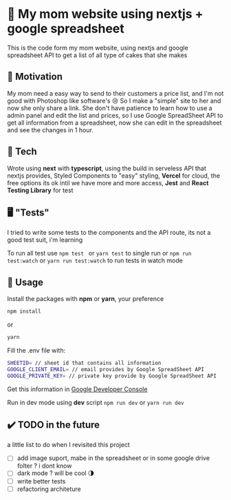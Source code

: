 # 🎂 My mom website using nextjs + google spreadsheet 
This is the code form my mom website, using nextjs and google spreadsheet API to get a list of all type of cakes that she makes

## 💪 Motivation 
My mom need a easy way to send to their customers a price list, and I'm not good with Photoshop like software's 😢
So I make a "simple" site to her and now she only share a link. She don't have patience to learn how to use a admin panel and edit the list and prices, so I use Google SpreadSheet API to get all information from a spreadsheet, now she can edit in the spreadsheet and see the changes in 1 hour.

## 🧰 Tech 

Wrote using **next** with **typescript**, using the build in serveless API that nextjs provides, Styled Components to "easy" styling, 
**Vercel** for cloud, the free options its ok intil we have more and more access, **Jest** and **React Testing Library** for test

## 🖥️ "Tests"
I tried to write some tests to the components and the API route, its not a good test suit, i'm learning 

To run all test use ```npm test ``` or ```yarn test``` to single run or ```npm run test:watch``` or ```yarn run test:watch``` to run tests in watch mode 

## 🔨 Usage

Install the packages with **npm** or **yarn**, your preference 
```bash
npm install
```
or 
```bash 
yarn
```

Fill the .env file with:
```bash
SHEETID= // sheet id that contains all information
GOOGLE_CLIENT_EMAIL= // email provides by Google SpreadSheet API 
GOOGLE_PRIVATE_KEY= // private key provide by Google SpreadSheet API 
```
Get this information in [Google Developer Console](https://console.developers.google.com/)

Run in dev mode using **dev** script ```npm run dev``` or ```yarn run dev``` 



## ✔️ TODO in the future
a little list to do when I revisited this project
- [ ] add image suport, mabe in the spreadsheet or in some google drive folter ? i dont know 
- [ ] dark mode ? will be cool 🌗
- [ ] write better tests
- [ ] refactoring architeture 
